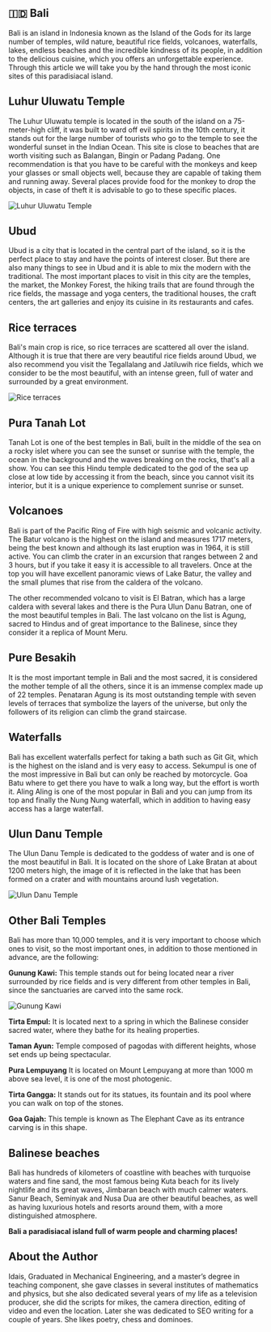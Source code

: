## 🇮🇩 Bali

Bali is an island in Indonesia known as the Island of the Gods for its large number of temples, wild nature, beautiful rice fields, volcanoes, waterfalls, lakes, endless beaches and the incredible kindness of its people, in addition to the delicious cuisine, which you offers an unforgettable experience.
Through this article we will take you by the hand through the most iconic sites of this paradisiacal island.

## Luhur Uluwatu Temple

The Luhur Uluwatu temple is located in the south of the island on a 75-meter-high cliff, it was built to ward off evil spirits in the 10th century, it stands out for the large number of tourists who go to the temple to see the wonderful sunset in the Indian Ocean. This site is close to beaches that are worth visiting such as Balangan, Bingin or Padang Padang. One recommendation is that you have to be careful with the monkeys and keep your glasses or small objects well, because they are capable of taking them and running away. Several places provide food for the monkey to drop the objects, in case of theft it is advisable to go to these specific places.

![Luhur Uluwatu Temple](_static/images/bali/temple.jpg)

## Ubud

Ubud is a city that is located in the central part of the island, so it is the perfect place to stay and have the points of interest closer. But there are also many things to see in Ubud and it is able to mix the modern with the traditional. The most important places to visit in this city are the temples, the market, the Monkey Forest, the hiking trails that are found through the rice fields, the massage and yoga centers, the traditional houses, the craft centers, the art galleries and enjoy its cuisine in its restaurants and cafes.

## Rice terraces

Bali's main crop is rice, so rice terraces are scattered all over the island. Although it is true that there are very beautiful rice fields around Ubud, we also recommend you visit the Tegallalang and Jatiluwih rice fields, which we consider to be the most beautiful, with an intense green, full of water and surrounded by a great environment.

![Rice terraces](_static/images/bali/rice-terraces.jpg)

## Pura Tanah Lot

Tanah Lot is one of the best temples in Bali, built in the middle of the sea on a rocky islet where you can see the sunset or sunrise with the temple, the ocean in the background and the waves breaking on the rocks, that's all a show. You can see this Hindu temple dedicated to the god of the sea up close at low tide by accessing it from the beach, since you cannot visit its interior, but it is a unique experience to complement sunrise or sunset.

## Volcanoes

Bali is part of the Pacific Ring of Fire with high seismic and volcanic activity. The Batur volcano is the highest on the island and measures 1717 meters, being the best known and although its last eruption was in 1964, it is still active. You can climb the crater in an excursion that ranges between 2 and 3 hours, but if you take it easy it is accessible to all travelers. Once at the top you will have excellent panoramic views of Lake Batur, the valley and the small plumes that rise from the caldera of the volcano.

The other recommended volcano to visit is El Batran, which has a large caldera with several lakes and there is the Pura Ulun Danu Batran, one of the most beautiful temples in Bali. The last volcano on the list is Agung, sacred to Hindus and of great importance to the Balinese, since they consider it a replica of Mount Meru.

## Pure Besakih

It is the most important temple in Bali and the most sacred, it is considered the mother temple of all the others, since it is an immense complex made up of 22 temples. Penataran Agung is its most outstanding temple with seven levels of terraces that symbolize the layers of the universe, but only the followers of its religion can climb the grand staircase.

## Waterfalls

Bali has excellent waterfalls perfect for taking a bath such as Git Git, which is the highest on the island and is very easy to access. Sekumpul is one of the most impressive in Bali but can only be reached by motorcycle. Goa Batu where to get there you have to walk a long way, but the effort is worth it. Aling Aling is one of the most popular in Bali and you can jump from its top and finally the Nung Nung waterfall, which in addition to having easy access has a large waterfall.

## Ulun Danu Temple

The Ulun Danu Temple is dedicated to the goddess of water and is one of the most beautiful in Bali. It is located on the shore of Lake Bratan at about 1200 meters high, the image of it is reflected in the lake that has been formed on a crater and with mountains around lush vegetation.

![Ulun Danu Temple](_static/images/bali/ulun-danu-temple.jpg)

## Other Bali Temples

Bali has more than 10,000 temples, and it is very important to choose which ones to visit, so the most important ones, in addition to those mentioned in advance, are the following:

**Gunung Kawi:** This temple stands out for being located near a river surrounded by rice fields and is very different from other temples in Bali, since the sanctuaries are carved into the same rock.

![Gunung Kawi](_static/images/bali/gunung-kawi.jpg)

**Tirta Empul:** It is located next to a spring in which the Balinese consider sacred water, where they bathe for its healing properties.

**Taman Ayun:** Temple composed of pagodas with different heights, whose set ends up being spectacular.

**Pura Lempuyang** It is located on Mount Lempuyang at more than 1000 m above sea level, it is one of the most photogenic.

**Tirta Gangga:** It stands out for its statues, its fountain and its pool where you can walk on top of the stones.

**Goa Gajah:** This temple is known as The Elephant Cave as its entrance carving is in this shape.

## Balinese beaches

Bali has hundreds of kilometers of coastline with beaches with turquoise waters and fine sand, the most famous being Kuta beach for its lively nightlife and its great waves, Jimbaran beach with much calmer waters. Sanur Beach, Seminyak and Nusa Dua are other beautiful beaches, as well as having luxurious hotels and resorts around them, with a more distinguished atmosphere.

**Bali a paradisiacal island full of warm people and charming places!**

## About the Author

Idais, Graduated in Mechanical Engineering, and a master’s degree in teaching component, she gave classes in several institutes of mathematics and physics, but she also dedicated several years of my life as a television producer, she did the scripts for mikes, the camera direction, editing of video and even the location. Later she was dedicated to SEO writing for a couple of years. She likes poetry, chess and dominoes.